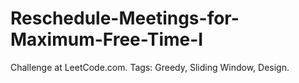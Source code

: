 # Reschedule-Meetings-for-Maximum-Free-Time-I
Challenge at LeetCode.com. Tags: Greedy, Sliding Window, Design.
